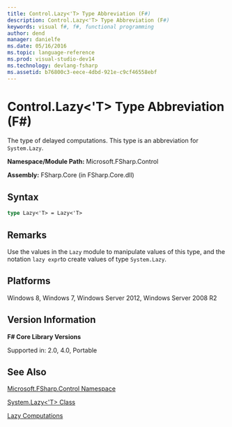 ```yaml
---
title: Control.Lazy<'T> Type Abbreviation (F#)
description: Control.Lazy<'T> Type Abbreviation (F#)
keywords: visual f#, f#, functional programming
author: dend
manager: danielfe
ms.date: 05/16/2016
ms.topic: language-reference
ms.prod: visual-studio-dev14
ms.technology: devlang-fsharp
ms.assetid: b76800c3-eece-4dbd-921e-c9cf46558ebf 
---
```


# Control.Lazy<'T> Type Abbreviation (F#)

The type of delayed computations. This type is an abbreviation for `System.Lazy`.

**Namespace/Module Path:** Microsoft.FSharp.Control

**Assembly:** FSharp.Core (in FSharp.Core.dll)


## Syntax

```fsharp
type Lazy<'T> = Lazy<'T>
```

## Remarks
Use the values in the `Lazy` module to manipulate values of this type, and the notation `lazy expr`to create values of type `System.Lazy`.

## Platforms
Windows 8, Windows 7, Windows Server 2012, Windows Server 2008 R2

## Version Information
**F# Core Library Versions**

Supported in: 2.0, 4.0, Portable

## See Also
[Microsoft.FSharp.Control Namespace](Microsoft.FSharp.Control-Namespace-%5BFSharp%5D.md)

[System.Lazy&#60;'T&#62; Class](System.Lazy%5B%27T%5D-Class-%5BFSharp%5D.md)

[Lazy Computations](../../language-reference/lazy-expressions.md)